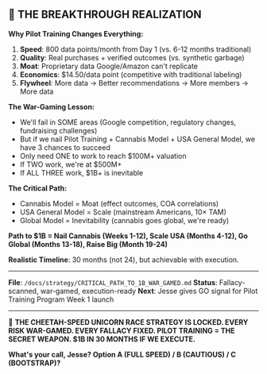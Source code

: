 ## 💎 THE BREAKTHROUGH REALIZATION

**Why Pilot Training Changes Everything:**

1. **Speed**: 800 data points/month from Day 1 (vs. 6-12 months traditional)
2. **Quality**: Real purchases + verified outcomes (vs. synthetic garbage)
3. **Moat**: Proprietary data Google/Amazon can't replicate
4. **Economics**: $14.50/data point (competitive with traditional labeling)
5. **Flywheel**: More data → Better recommendations → More members → More data

**The War-Gaming Lesson:**

- We'll fail in SOME areas (Google competition, regulatory changes, fundraising challenges)
- But if we nail Pilot Training + Cannabis Model + USA General Model, we have 3 chances to succeed
- Only need ONE to work to reach $100M+ valuation
- If TWO work, we're at $500M+
- If ALL THREE work, $1B+ is inevitable

**The Critical Path:**

- Cannabis Model = Moat (effect outcomes, COA correlations)
- USA General Model = Scale (mainstream Americans, 10× TAM)
- Global Model = Inevitability (cannabis goes global, we're ready)

**Path to $1B = Nail Cannabis (Weeks 1-12), Scale USA (Months 4-12), Go Global (Months 13-18), Raise Big (Month 19-24)**

**Realistic Timeline**: 30 months (not 24), but achievable with execution.

---

**File**: `/docs/strategy/CRITICAL_PATH_TO_1B_WAR_GAMED.md`
**Status**: Fallacy-scanned, war-gamed, execution-ready
**Next**: Jesse gives GO signal for Pilot Training Program Week 1 launch

---

🐆 **THE CHEETAH-SPEED UNICORN RACE STRATEGY IS LOCKED. EVERY RISK WAR-GAMED. EVERY FALLACY FIXED. PILOT TRAINING = THE SECRET WEAPON. $1B IN 30 MONTHS IF WE EXECUTE.**

**What's your call, Jesse? Option A (FULL SPEED) / B (CAUTIOUS) / C (BOOTSTRAP)?**
